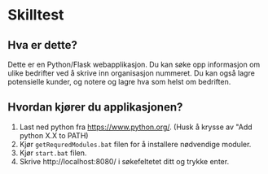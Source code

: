 Skilltest
==============================

Hva er dette?
-------------

Dette er en Python/Flask webapplikasjon. Du kan søke opp informasjon om ulike bedrifter ved å skrive inn organisasjon nummeret.
Du kan også lagre potensielle kunder, og notere og lagre hva som helst om bedriften.


Hvordan kjører du applikasjonen?
---------------
1. Last ned python fra https://www.python.org/. (Husk å krysse av "Add python X.X to PATH)
2. Kjør `getRequredModules.bat` filen for å installere nødvendige moduler.
2. Kjør `start.bat` filen.
3. Skrive http://localhost:8080/ i søkefeltetet ditt og trykke enter.  
